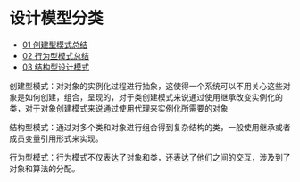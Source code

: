 # 设计模型分类

* [01 创建型模式总结](zh-design/construction.md)
* [02 行为型模式总结](zh-design/behavior.md)
* [03 结构型设计模式](zh-design/structural.md)

创建型模式：对对象的实例化过程进行抽象，这使得一个系统可以不用关心这些对象是如何创建，组合，呈现的，对于类创建模式来说通过使用继承改变实例化的类，对于对象创建模式来说通过使用代理来实例化所需要的对象

结构型模式：通过对多个类和对象进行组合得到复杂结构的类，一般使用继承或者成员变量引用形式来实现。

行为型模式：行为模式不仅表达了对象和类，还表达了他们之间的交互，涉及到了对象和算法的分配。

